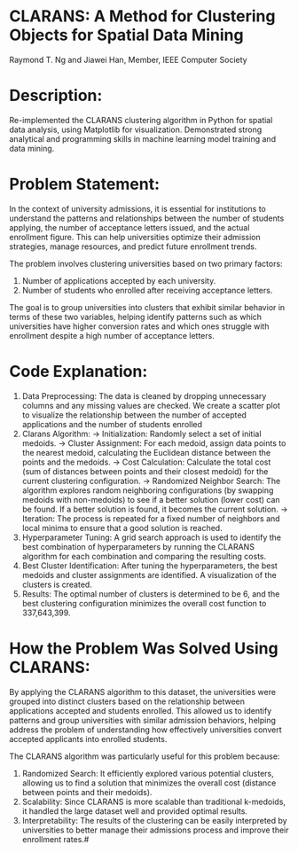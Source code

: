 # CLARANS: A Method for Clustering Objects for Spatial Data Mining
Raymond T. Ng and Jiawei Han, Member, IEEE Computer Society

# Description: 
Re-implemented the CLARANS clustering algorithm in Python for spatial data analysis, using Matplotlib for visualization.
Demonstrated strong analytical and programming skills in machine learning model training and data mining.

# Problem Statement:
In the context of university admissions, it is essential for institutions to understand the patterns and relationships between the number of students applying, the number of acceptance letters issued, and the actual enrollment figure. This can help universities optimize their admission strategies, manage resources, and predict future enrollment trends.

The problem involves clustering universities based on two primary factors:
1. Number of applications accepted by each university.
2. Number of students who enrolled after receiving acceptance letters.

The goal is to group universities into clusters that exhibit similar behavior in terms of these two variables, helping identify patterns such as which universities have higher conversion rates and which ones struggle with enrollment despite a high number of acceptance letters.

# Code Explanation:
1. Data Preprocessing: The data is cleaned by dropping unnecessary columns and any missing values are checked. We create a scatter plot to visualize the relationship between the number of accepted applications and the number of students enrolled
2. Clarans Algorithm:
-> Initialization: Randomly select a set of initial medoids. 
-> Cluster Assignment: For each medoid, assign data points to the nearest medoid, calculating the Euclidean distance between the points and the medoids.
-> Cost Calculation: Calculate the total cost (sum of distances between points and their closest medoid) for the current clustering configuration.
-> Randomized Neighbor Search: The algorithm explores random neighboring configurations (by swapping medoids with non-medoids) to see if a better solution (lower cost) can be found. If a better solution is found, it 
   becomes the current solution.
-> Iteration: The process is repeated for a fixed number of neighbors and local minima to ensure that a good solution is reached.
3. Hyperparameter Tuning: A grid search approach is used to identify the best combination of hyperparameters by running the CLARANS algorithm for each combination and comparing the resulting costs.
4. Best Cluster Identification: After tuning the hyperparameters, the best medoids and cluster assignments are identified. A visualization of the clusters is created.
5. Results: The optimal number of clusters is determined to be 6, and the best clustering configuration minimizes the overall cost function to 337,643,399.

# How the Problem Was Solved Using CLARANS:
By applying the CLARANS algorithm to this dataset, the universities were grouped into distinct clusters based on the relationship between applications accepted and students enrolled. This allowed us to identify patterns and group universities with similar admission behaviors, helping address the problem of understanding how effectively universities convert accepted applicants into enrolled students.

The CLARANS algorithm was particularly useful for this problem because:
1. Randomized Search: It efficiently explored various potential clusters, allowing us to find a solution that minimizes the overall cost (distance between points and their medoids).
2. Scalability: Since CLARANS is more scalable than traditional k-medoids, it handled the large dataset well and provided optimal results.
3. Interpretability: The results of the clustering can be easily interpreted by universities to better manage their admissions process and improve their enrollment rates.# 


